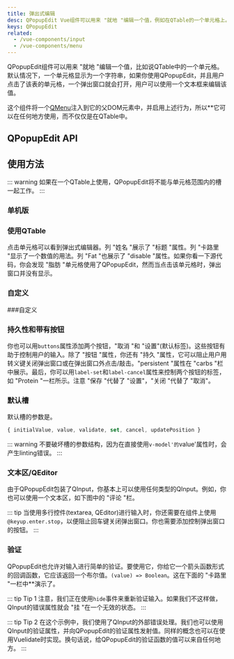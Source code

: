 ```yaml
---
title: 弹出式编辑
desc: QPopupEdit Vue组件可以用来 "就地 "编辑一个值，例如在QTable的一个单元格上。
keys: QPopupEdit
related:
  - /vue-components/input
  - /vue-components/menu
---
```


QPopupEdit组件可以用来 "就地 "编辑一个值，比如说QTable中的一个单元格。默认情况下，一个单元格显示为一个字符串，如果你使用QPopupEdit，并且用户点击了该表的单元格，一个弹出窗口就会打开，用户可以使用一个文本框来编辑该值。

这个组件将一个[QMenu](/vue-components/menu)注入到它的父DOM元素中，并启用上述行为，所以**它可以在任何地方使用，而不仅仅是在QTable中。

## QPopupEdit API

<doc-api file="QPopupEdit" />

## 使用方法

::: warning
如果在一个QTable上使用，QPopupEdit将不能与单元格范围内的槽一起工作。
:::

### 单机版

<doc-example title="点击文本" file="QPopupEdit/Standalone" />

### 使用QTable
点击单元格可以看到弹出式编辑器。列 "姓名 "展示了 "标题 "属性。列 "卡路里 "显示了一个数值的用法。列 "Fat "也展示了 "disable "属性。如果你看一下源代码，你会发现 "脂肪 "单元格使用了QPopupEdit，然而当点击该单元格时，弹出窗口并没有显示。

<doc-example title="编辑第一列" file="QPopupEdit/WithTable" />

### 自定义

<doc-example title="自定义QPopupEdit" file="QPopupEdit/Customizing" /> ###自定义

### 持久性和带有按钮
你也可以用`buttons`属性添加两个按钮，"取消 "和 "设置"(默认标签)。这些按钮有助于控制用户的输入。除了 "按钮 "属性，你还有 "持久 "属性，它可以阻止用户用转义键关闭弹出窗口或在弹出窗口外点击/敲击。"persistent "属性在 "carbs "栏中展示。最后，你可以用`label-set`和`label-cancel`属性来控制两个按钮的标签，如 "Protein "一栏所示。注意 "保存 "代替了 "设置"，"关闭 "代替了 "取消"。

<doc-example title="持久化编辑，并带有按钮" file="QPopupEdit/WithButtons" />

### 默认槽
默认槽的参数是。

```js
{ initialValue, value, validate, set, cancel, updatePosition }
```

::: warning
不要破坏槽的参数结构，因为在直接使用`v-model'的`value'属性时，会产生linting错误。
:::

<doc-example title="默认插槽参数" file="QPopupEdit/DefaultSlotParameters" />

### 文本区/QEditor
由于QPopupEdit包装了QInput，你基本上可以使用任何类型的QInput。例如，你也可以使用一个文本区，如下图中的 "评论 "栏。

::: tip
当使用多行控件(textarea, QEditor)进行输入时，你还需要在组件上使用`@keyup.enter.stop`，以便阻止回车键关闭弹出窗口。你也需要添加控制弹出窗口的按钮。
:::

<doc-example title="QInput textarea" file="QPopupEdit/TextArea" />

<doc-example title="QEditor" file="QPopupEdit/PopupWithEditor" />

### 验证
QPopupEdit也允许对输入进行简单的验证。要使用它，你给它一个箭头函数形式的回调函数，它应该返回一个布尔值。`(value) => Boolean`。这在下面的 "卡路里 "一栏中**演示了。

::: tip Tip 1
注意，我们正在使用`hide`事件来重新验证输入。如果我们不这样做，QInput的错误属性就会 "挂 "在一个无效的状态。
:::

::: tip Tip 2
在这个示例中，我们使用了QInput的外部错误处理。我们也可以使用QInput的验证属性，并向QPopupEdit的验证属性发射值。同样的概念也可以在使用Vuelidate时实现。换句话说，给QPopupEdit的验证函数的值可以来自任何地方。
:::

<doc-example title="带验证的编辑" file="QPopupEdit/WithValidation" />
